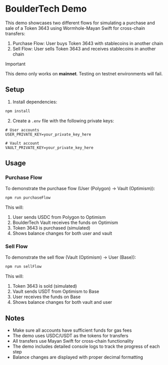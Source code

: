 # BoulderTech Demo

This demo showcases two different flows for simulating a purchase and sale of a Token 3643 using Wormhole-Mayan Swift for cross-chain transfers:

1. Purchase Flow: User buys Token 3643 with stablecoins in another chain
2. Sell Flow: User sells Token 3643 and receives stablecoins in another chain

> [!IMPORTANT]
> This demo only works on **mainnet**. Testing on testnet environments will fail.

## Setup

1. Install dependencies:

```bash
npm install
```

2. Create a `.env` file with the following private keys:

```env
# User accounts
USER_PRIVATE_KEY=your_private_key_here

# Vault account
VAULT_PRIVATE_KEY=your_private_key_here
```

## Usage

### Purchase Flow

To demonstrate the purchase flow (User (Polygon) -> Vault (Optimism)):

```bash
npm run purchaseFlow
```

This will:

1. User sends USDC from Polygon to Optimism
2. BoulderTech Vault receives the funds on Optimism
3. Token 3643 is purchased (simulated)
4. Shows balance changes for both user and vault

### Sell Flow

To demonstrate the sell flow (Vault (Optimism) -> User (Base)):

```bash
npm run sellFlow
```

This will:

1. Token 3643 is sold (simulated)
2. Vault sends USDT from Optimism to Base
3. User receives the funds on Base
4. Shows balance changes for both vault and user

## Notes

- Make sure all accounts have sufficient funds for gas fees
- The demo uses USDC/USDT as the tokens for transfers
- All transfers use Mayan Swift for cross-chain functionality
- The demo includes detailed console logs to track the progress of each step
- Balance changes are displayed with proper decimal formatting
